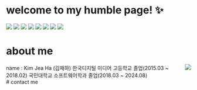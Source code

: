 # welcome to my humble page! :sparkles: 
<img src="https://img.shields.io/badge/javascript-F7DF1E?style=for-the-badge&logo=javascript&logoColor=black"> <img src="https://img.shields.io/badge/git-F05032?style=for-the-badge&logo=git&logoColor=white"> <img src="https://img.shields.io/badge/github-181717?style=for-the-badge&logo=github&logoColor=white"> <img src="https://img.shields.io/badge/flutter-02569B?style=for-the-badge&logo=flutter&logoColor=white"> <img src="https://img.shields.io/badge/python-3776AB?style=for-the-badge&logo=python&logoColor=white"> <img src="https://img.shields.io/badge/css-1572B6?style=for-the-badge&logo=css3&logoColor=white"> <img src="https://img.shields.io/badge/html5-E34F26?style=for-the-badge&logo=html5&logoColor=white"> <img src="https://img.shields.io/badge/django-092E20?style=for-the-badge&logo=django&logoColor=white"> 
# about me
<div>
<img align="right" src="https://github-readme-stats.vercel.app/api/top-langs/?username=cocozo"/>
name : Kim Jea Ha (김재하)
한국디지털 미디어 고등학교 졸업(2015.03 ~ 2018.02)   
국민대학교 소프트웨어학과 졸업(2018.03 ~ 2024.08)

</div>
# contact me
